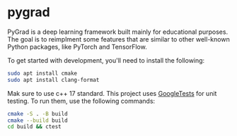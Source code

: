 # pygrad

PyGrad is a deep learning framework built mainly for educational purposes.
The goal is to reimplment some features that are similar to other well-known
Python packages, like PyTorch and TensorFlow.

To get started with development, you'll need to install the following:

```bash
sudo apt install cmake
sudo apt install clang-format
```

Mak sure to use c++ 17 standard. This project uses [GoogleTests](https://github.com/google/googletest) for unit testing. To run them, use the following commands:

```bash
cmake -S . -B build
cmake --build build
cd build && ctest
```
